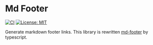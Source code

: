 # Md Footer

[![CI][1]][2]
[![License: MIT][3]][4]

Generate markdown footer links.
This library is rewritten [md-footer][1] by typescript.

[1]:https://github.com/k-kuroguro/md-footer/actions/workflows/main.yaml/badge.svg
[2]:https://github.com/k-kuroguro/md-footer/actions/workflows/main.yaml
[3]:https://img.shields.io/badge/License-MIT-yellow.svg
[4]:https://opensource.org/licenses/MIT
